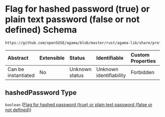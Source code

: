 # Flag for hashed password (true) or plain text password (false or not defined) Schema

```txt
https://github.com/openSUSE/agama/blob/master/rust/agama-lib/share/profile.schema.json#/properties/user/properties/hashedPassword
```



| Abstract            | Extensible | Status         | Identifiable            | Custom Properties | Additional Properties | Access Restrictions | Defined In                                                          |
| :------------------ | :--------- | :------------- | :---------------------- | :---------------- | :-------------------- | :------------------ | :------------------------------------------------------------------ |
| Can be instantiated | No         | Unknown status | Unknown identifiability | Forbidden         | Allowed               | none                | [profile.schema.json\*](profile.schema.json "open original schema") |

## hashedPassword Type

`boolean` ([Flag for hashed password (true) or plain text password (false or not defined)](profile-properties-first-user-settings-properties-flag-for-hashed-password-true-or-plain-text-password-false-or-not-defined.md))
